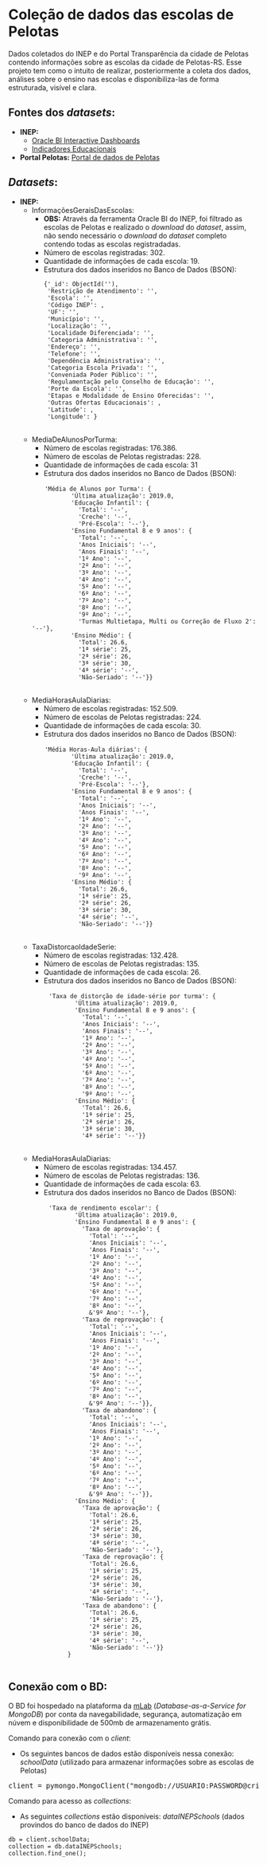 # Coleção de dados das escolas de Pelotas
Dados coletados do INEP e do Portal Transparência da cidade de Pelotas contendo informações sobre as escolas da cidade de Pelotas-RS. Esse projeto tem como o intuito de realizar, posteriormente a coleta dos dados, análises sobre o ensino nas escolas e disponibiliza-las de forma estruturada, visível e clara. 

## Fontes dos *datasets*:

* **INEP:** 
    * [Oracle BI Interactive Dashboards](https://inepdata.inep.gov.br/analytics/saw.dll?dashboard&NQUser=inepdata&NQPassword=Inep2014&PortalPath=%2Fshared%2FCenso%20da%20Educa%C3%A7%C3%A3o%20B%C3%A1sica%2F_portal%2FCat%C3%A1logo%20de%20Escolas)<br>
    * [Indicadores Educacionais](http://inep.gov.br/web/guest/indicadores-educacionais)
* **Portal Pelotas:** [Portal de dados de Pelotas](http://www.pelotas.com.br/portal-de-dados)

## *Datasets*:
* **INEP:**
   * InformaçõesGeraisDasEscolas:
       * **OBS:** Através da ferramenta Oracle BI do INEP, foi filtrado as escolas de Pelotas e realizado o *download* do *dataset*, assim, não sendo necessário o *download* do *dataset* completo contendo todas as escolas registradadas.
       * Número de escolas registradas: 302.
       * Quantidade de informações de cada escola: 19.
       * Estrutura dos dados inseridos no Banco de Dados (BSON):
         <pre>
         <code>{'_id': ObjectId(''),
          'Restrição de Atendimento': '',
          'Escola': '',
          'Código INEP': ,
          'UF': '',
          'Município': '',
          'Localização': '',
          'Localidade Diferenciada': '',
          'Categoria Administrativa': '',
          'Endereço': '',
          'Telefone': '',
          'Dependência Administrativa': '',
          'Categoria Escola Privada': '',
          'Conveniada Poder Público': '',
          'Regulamentação pelo Conselho de Educação': '',
          'Porte da Escola': '',
          'Etapas e Modalidade de Ensino Oferecidas': '',
          'Outras Ofertas Educacionais': ,
          'Latitude': ,
          'Longitude': }</code>
          </pre>
    * MediaDeAlunosPorTurma:
        * Número de escolas registradas: 176.386.
        * Número de escolas de Pelotas registradas: 228.
        * Quantidade de informações de cada escola: 31
        * Estrutura dos dados inseridos no Banco de Dados (BSON):
         <pre>
         <code>'Média de Alunos por Turma': {
               &nbsp;&nbsp;'Última atualização': 2019.0,
               &nbsp;&nbsp;'Educação Infantil': {
               &nbsp;&nbsp;&nbsp;&nbsp;'Total': '--', 
               &nbsp;&nbsp;&nbsp;&nbsp;'Creche': '--', 
               &nbsp;&nbsp;&nbsp;&nbsp;'Pré-Escola': '--'},
               &nbsp;&nbsp;'Ensino Fundamental 8 e 9 anos': {
               &nbsp;&nbsp;&nbsp;&nbsp;'Total': '--',
               &nbsp;&nbsp;&nbsp;&nbsp;'Anos Iniciais': '--',
               &nbsp;&nbsp;&nbsp;&nbsp;'Anos Finais': '--',
               &nbsp;&nbsp;&nbsp;&nbsp;'1º Ano': '--',
               &nbsp;&nbsp;&nbsp;&nbsp;'2º Ano': '--',
               &nbsp;&nbsp;&nbsp;&nbsp;'3º Ano': '--',
               &nbsp;&nbsp;&nbsp;&nbsp;'4º Ano': '--',
               &nbsp;&nbsp;&nbsp;&nbsp;'5º Ano': '--',
               &nbsp;&nbsp;&nbsp;&nbsp;'6º Ano': '--',
               &nbsp;&nbsp;&nbsp;&nbsp;'7º Ano': '--',
               &nbsp;&nbsp;&nbsp;&nbsp;'8º Ano': '--',
               &nbsp;&nbsp;&nbsp;&nbsp;'9º Ano': '--',
               &nbsp;&nbsp;&nbsp;&nbsp;'Turmas Multietapa, Multi ou Correção de Fluxo 2': '--'},
               &nbsp;&nbsp;'Ensino Médio': {
               &nbsp;&nbsp;&nbsp;&nbsp;'Total': 26.6,
               &nbsp;&nbsp;&nbsp;&nbsp;'1ª série': 25,
               &nbsp;&nbsp;&nbsp;&nbsp;'2ª série': 26,
               &nbsp;&nbsp;&nbsp;&nbsp;'3ª série': 30,
               &nbsp;&nbsp;&nbsp;&nbsp;'4ª série': '--',
               &nbsp;&nbsp;&nbsp;&nbsp;'Não-Seriado': '--'}}</code>
               </pre>
    * MediaHorasAulaDiarias:
        * Número de escolas registradas: 152.509.
        * Número de escolas de Pelotas registradas: 224.
        * Quantidade de informações de cada escola: 30.
        * Estrutura dos dados inseridos no Banco de Dados (BSON):
        <pre>
         <code>'Média Horas-Aula diárias': {
               &nbsp;&nbsp;'Última atualização': 2019.0,
               &nbsp;&nbsp;'Educação Infantil': {
               &nbsp;&nbsp;&nbsp;&nbsp;'Total': '--', 
               &nbsp;&nbsp;&nbsp;&nbsp;'Creche': '--', 
               &nbsp;&nbsp;&nbsp;&nbsp;'Pré-Escola': '--'},
               &nbsp;&nbsp;'Ensino Fundamental 8 e 9 anos': {
               &nbsp;&nbsp;&nbsp;&nbsp;'Total': '--',
               &nbsp;&nbsp;&nbsp;&nbsp;'Anos Iniciais': '--',
               &nbsp;&nbsp;&nbsp;&nbsp;'Anos Finais': '--',
               &nbsp;&nbsp;&nbsp;&nbsp;'1º Ano': '--',
               &nbsp;&nbsp;&nbsp;&nbsp;'2º Ano': '--',
               &nbsp;&nbsp;&nbsp;&nbsp;'3º Ano': '--',
               &nbsp;&nbsp;&nbsp;&nbsp;'4º Ano': '--',
               &nbsp;&nbsp;&nbsp;&nbsp;'5º Ano': '--',
               &nbsp;&nbsp;&nbsp;&nbsp;'6º Ano': '--',
               &nbsp;&nbsp;&nbsp;&nbsp;'7º Ano': '--',
               &nbsp;&nbsp;&nbsp;&nbsp;'8º Ano': '--',
               &nbsp;&nbsp;&nbsp;&nbsp;'9º Ano': '--',
               &nbsp;&nbsp;'Ensino Médio': {
               &nbsp;&nbsp;&nbsp;&nbsp;'Total': 26.6,
               &nbsp;&nbsp;&nbsp;&nbsp;'1ª série': 25,
               &nbsp;&nbsp;&nbsp;&nbsp;'2ª série': 26,
               &nbsp;&nbsp;&nbsp;&nbsp;'3ª série': 30,
               &nbsp;&nbsp;&nbsp;&nbsp;'4ª série': '--',
               &nbsp;&nbsp;&nbsp;&nbsp;'Não-Seriado': '--'}}</code>
               </pre>
   * TaxaDistorcaoIdadeSerie:
        * Número de escolas registradas: 132.428.
        * Número de escolas de Pelotas registradas: 135.
        * Quantidade de informações de cada escola: 26.
        * Estrutura dos dados inseridos no Banco de Dados (BSON):
        <pre>
         <code>'Taxa de distorção de idade-série por turma': {
               &nbsp;&nbsp;'Última atualização': 2019.0,
               &nbsp;&nbsp;'Ensino Fundamental 8 e 9 anos': {
               &nbsp;&nbsp;&nbsp;&nbsp;'Total': '--',
               &nbsp;&nbsp;&nbsp;&nbsp;'Anos Iniciais': '--',
               &nbsp;&nbsp;&nbsp;&nbsp;'Anos Finais': '--',
               &nbsp;&nbsp;&nbsp;&nbsp;'1º Ano': '--',
               &nbsp;&nbsp;&nbsp;&nbsp;'2º Ano': '--',
               &nbsp;&nbsp;&nbsp;&nbsp;'3º Ano': '--',
               &nbsp;&nbsp;&nbsp;&nbsp;'4º Ano': '--',
               &nbsp;&nbsp;&nbsp;&nbsp;'5º Ano': '--',
               &nbsp;&nbsp;&nbsp;&nbsp;'6º Ano': '--',
               &nbsp;&nbsp;&nbsp;&nbsp;'7º Ano': '--',
               &nbsp;&nbsp;&nbsp;&nbsp;'8º Ano': '--',
               &nbsp;&nbsp;&nbsp;&nbsp;'9º Ano': '--',
               &nbsp;&nbsp;'Ensino Médio': {
               &nbsp;&nbsp;&nbsp;&nbsp;'Total': 26.6,
               &nbsp;&nbsp;&nbsp;&nbsp;'1ª série': 25,
               &nbsp;&nbsp;&nbsp;&nbsp;'2ª série': 26,
               &nbsp;&nbsp;&nbsp;&nbsp;'3ª série': 30,
               &nbsp;&nbsp;&nbsp;&nbsp;'4ª série': '--'}}</code>
               </pre>
   * MediaHorasAulaDiarias:
        * Número de escolas registradas: 134.457.
        * Número de escolas de Pelotas registradas: 136.
        * Quantidade de informações de cada escola: 63.
        * Estrutura dos dados inseridos no Banco de Dados (BSON):
        <pre>
         <code>'Taxa de rendimento escolar': {
               &nbsp;&nbsp;'Última atualização': 2019.0,
               &nbsp;&nbsp;'Ensino Fundamental 8 e 9 anos': {
               &nbsp;&nbsp;&nbsp;&nbsp;'Taxa de aprovação': {
               &nbsp;&nbsp;&nbsp;&nbsp;&nbsp;&nbsp;'Total': '--',
               &nbsp;&nbsp;&nbsp;&nbsp;&nbsp;&nbsp;'Anos Iniciais': '--',
               &nbsp;&nbsp;&nbsp;&nbsp;&nbsp;&nbsp;'Anos Finais': '--',
               &nbsp;&nbsp;&nbsp;&nbsp;&nbsp;&nbsp;'1º Ano': '--',
               &nbsp;&nbsp;&nbsp;&nbsp;&nbsp;&nbsp;'2º Ano': '--',
               &nbsp;&nbsp;&nbsp;&nbsp;&nbsp;&nbsp;'3º Ano': '--',
               &nbsp;&nbsp;&nbsp;&nbsp;&nbsp;&nbsp;'4º Ano': '--',
               &nbsp;&nbsp;&nbsp;&nbsp;&nbsp;&nbsp;'5º Ano': '--',
               &nbsp;&nbsp;&nbsp;&nbsp;&nbsp;&nbsp;'6º Ano': '--',
               &nbsp;&nbsp;&nbsp;&nbsp;&nbsp;&nbsp;'7º Ano': '--',
               &nbsp;&nbsp;&nbsp;&nbsp;&nbsp;&nbsp;'8º Ano': '--',
               &nbsp;&nbsp;&nbsp;&nbsp;&nbsp;&nbsp;&'9º Ano': '--'},
               &nbsp;&nbsp;&nbsp;&nbsp;'Taxa de reprovação': {
               &nbsp;&nbsp;&nbsp;&nbsp;&nbsp;&nbsp;'Total': '--',
               &nbsp;&nbsp;&nbsp;&nbsp;&nbsp;&nbsp;'Anos Iniciais': '--',
               &nbsp;&nbsp;&nbsp;&nbsp;&nbsp;&nbsp;'Anos Finais': '--',
               &nbsp;&nbsp;&nbsp;&nbsp;&nbsp;&nbsp;'1º Ano': '--',
               &nbsp;&nbsp;&nbsp;&nbsp;&nbsp;&nbsp;'2º Ano': '--',
               &nbsp;&nbsp;&nbsp;&nbsp;&nbsp;&nbsp;'3º Ano': '--',
               &nbsp;&nbsp;&nbsp;&nbsp;&nbsp;&nbsp;'4º Ano': '--',
               &nbsp;&nbsp;&nbsp;&nbsp;&nbsp;&nbsp;'5º Ano': '--',
               &nbsp;&nbsp;&nbsp;&nbsp;&nbsp;&nbsp;'6º Ano': '--',
               &nbsp;&nbsp;&nbsp;&nbsp;&nbsp;&nbsp;'7º Ano': '--',
               &nbsp;&nbsp;&nbsp;&nbsp;&nbsp;&nbsp;'8º Ano': '--',
               &nbsp;&nbsp;&nbsp;&nbsp;&nbsp;&nbsp;&'9º Ano': '--'}},
               &nbsp;&nbsp;&nbsp;&nbsp;'Taxa de abandono': {
               &nbsp;&nbsp;&nbsp;&nbsp;&nbsp;&nbsp;'Total': '--',
               &nbsp;&nbsp;&nbsp;&nbsp;&nbsp;&nbsp;'Anos Iniciais': '--',
               &nbsp;&nbsp;&nbsp;&nbsp;&nbsp;&nbsp;'Anos Finais': '--',
               &nbsp;&nbsp;&nbsp;&nbsp;&nbsp;&nbsp;'1º Ano': '--',
               &nbsp;&nbsp;&nbsp;&nbsp;&nbsp;&nbsp;'2º Ano': '--',
               &nbsp;&nbsp;&nbsp;&nbsp;&nbsp;&nbsp;'3º Ano': '--',
               &nbsp;&nbsp;&nbsp;&nbsp;&nbsp;&nbsp;'4º Ano': '--',
               &nbsp;&nbsp;&nbsp;&nbsp;&nbsp;&nbsp;'5º Ano': '--',
               &nbsp;&nbsp;&nbsp;&nbsp;&nbsp;&nbsp;'6º Ano': '--',
               &nbsp;&nbsp;&nbsp;&nbsp;&nbsp;&nbsp;'7º Ano': '--',
               &nbsp;&nbsp;&nbsp;&nbsp;&nbsp;&nbsp;'8º Ano': '--',
               &nbsp;&nbsp;&nbsp;&nbsp;&nbsp;&nbsp;&'9º Ano': '--'}},
               &nbsp;&nbsp;'Ensino Médio': {
               &nbsp;&nbsp;&nbsp;&nbsp;'Taxa de aprovação': {
               &nbsp;&nbsp;&nbsp;&nbsp;&nbsp;&nbsp;'Total': 26.6,
               &nbsp;&nbsp;&nbsp;&nbsp;&nbsp;&nbsp;'1ª série': 25,
               &nbsp;&nbsp;&nbsp;&nbsp;&nbsp;&nbsp;'2ª série': 26,
               &nbsp;&nbsp;&nbsp;&nbsp;&nbsp;&nbsp;'3ª série': 30,
               &nbsp;&nbsp;&nbsp;&nbsp;&nbsp;&nbsp;'4ª série': '--',
               &nbsp;&nbsp;&nbsp;&nbsp;&nbsp;&nbsp;'Não-Seriado': '--'},
               &nbsp;&nbsp;&nbsp;&nbsp;'Taxa de reprovação': {
               &nbsp;&nbsp;&nbsp;&nbsp;&nbsp;&nbsp;'Total': 26.6,
               &nbsp;&nbsp;&nbsp;&nbsp;&nbsp;&nbsp;'1ª série': 25,
               &nbsp;&nbsp;&nbsp;&nbsp;&nbsp;&nbsp;'2ª série': 26,
               &nbsp;&nbsp;&nbsp;&nbsp;&nbsp;&nbsp;'3ª série': 30,
               &nbsp;&nbsp;&nbsp;&nbsp;&nbsp;&nbsp;'4ª série': '--',
               &nbsp;&nbsp;&nbsp;&nbsp;&nbsp;&nbsp;'Não-Seriado': '--'},
               &nbsp;&nbsp;&nbsp;&nbsp;'Taxa de abandono': {
               &nbsp;&nbsp;&nbsp;&nbsp;&nbsp;&nbsp;'Total': 26.6,
               &nbsp;&nbsp;&nbsp;&nbsp;&nbsp;&nbsp;'1ª série': 25,
               &nbsp;&nbsp;&nbsp;&nbsp;&nbsp;&nbsp;'2ª série': 26,
               &nbsp;&nbsp;&nbsp;&nbsp;&nbsp;&nbsp;'3ª série': 30,
               &nbsp;&nbsp;&nbsp;&nbsp;&nbsp;&nbsp;'4ª série': '--',
               &nbsp;&nbsp;&nbsp;&nbsp;&nbsp;&nbsp;'Não-Seriado': '--'}}
               }</code>
               </pre>
        
## Conexão com o BD:
O BD foi hospedado na plataforma da [mLab](https://mlab.com/) (*Database-as-a-Service for MongoDB*) por conta da navegabilidade, segurança, automatização em núvem e disponibilidade de 500mb de armazenamento grátis.

Comando para conexão com o *client*:
- Os seguintes bancos de dados estão disponíveis nessa conexão: *schoolData* (utilizado para armazenar informações sobre as escolas de Pelotas)
<pre>
client = pymongo.MongoClient("mongodb://USUARIO:PASSWORD@criedata-shard-00-00.urzuu.mongodb.net:27017,criedata-shard-00-01.urzuu.mongodb.net:27017,criedata-shard-00-02.urzuu.mongodb.net:27017/<dbname>?ssl=true&replicaSet=atlas-6db9id-shard-0&authSource=admin&retryWrites=true&w=majority");
</pre>

Comando para acesso as *collections*:
- As seguintes *collections* estão disponíveis: *dataINEPSchools* (dados provindos do banco de dados do INEP)
<pre>
<code>db = client.schoolData;</code>
<code>collection = db.dataINEPSchools;</code>
<code>collection.find_one();</code>
</pre>


